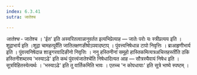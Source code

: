 ```yaml
---
index: 6.3.41
sutra: जातेश्च

---
```

_जातेश्च_ - जातेश्च । 'ईत' इति अस्वरितत्वान्नानुवर्तत इत्यभिप्रेत्याह — जातेः परोः यः स्त्रीप्रत्यय इति । शूद्राभार्य इति ।शूद्रा चामहत्पूर्वे॑ति जातिलक्षणङीषोऽपवादष्टाप् । पुंवत्त्वनिषेधान्न टापो निवृत्तिः । ब्राआहृणीभार्य इति । पुंवत्त्वनिषेदान्न शाङ्र्गरवादिङीनो निवृत्तिः । ननु हस्तिनीनां समूहो हास्तिकमित्यत्रअचित्तहस्ती॑ति ठकि हस्तिनीशब्दस्य 'भस्याऽढे' इति कथं पुंवत्त्वंजातेश्चे॑ति निषेधादित्यत आह — सौत्रस्यैवायं निषेध इति । सूत्रविहितस्येत्यर्थः । 'भस्याऽढे' इति तु वार्तिकमिति भावः । एतच्च 'न कोपधायाः' इति सूत्रे भाष्ये स्पष्टम् ।